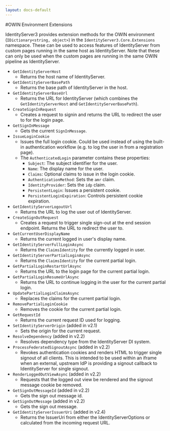 ```yaml
---
layout: docs-default
---
```


#OWIN Environment Extensions

IdentityServer3 provides extension methods for the OWIN environment (`IDictionary<string, object>`) in the `IdentityServer3.Core.Extensions` namespace. These can be used to access features of IdentityServer from custom pages running in the same host as IdentityServer. Note that these can only be used when the custom pages are running in the same OWIN pipeline as IdentityServer.

* `GetIdentityServerHost`
    * Returns the host name of IdentityServer.
* `GetIdentityServerBasePath`
    * Returns the base path of IdentityServer in the host.
* `GetIdentityServerBaseUrl`
    * Returns the URL for IdentityServer (which combines the `GetIdentityServerHost` and `GetIdentityServerBasePath`).
* `CreateSignInRequest`
    * Creates a request to signin and returns the URL to redirect the user to for the login page.
* `GetSignInMessage`
    * Gets the current `SignInMessage`.
* `IssueLoginCookie`
    * Issues the full login cookie. Could be used instead of using the built-in authentication workflow (e.g. to log the user in from a registration page).
    * The `AuthenticatedLogin` parameter contains these properties:
        * `Subject`: The subject identifier for the user.
        * `Name`: The display name for the user.
        * `Claims`: Optional claims to issue in the login cookie.
        * `AuthenticationMethod`: Sets the `amr` claim.
        * `IdentityProvider`: Sets the `idp` claim.
        * `PersistentLogin`: Issues a persistent cookie.
        * `PersistentLoginExpiration`: Controls persistent cookie expiration.
* `GetIdentityServerLogoutUrl`
    * Returns the URL to log the user out of IdentityServer.
* `CreateSignOutRequest`
    * Creates a request to trigger single sign-out at the end session endpoint. Returns the URL to redirect the user to.
* `GetCurrentUserDisplayName`
    * Returns the current logged in user's display name.
* `GetIdentityServerFullLoginAsync`
    * Returns the `ClaimsIdentity` for the currently logged in user.
* `GetIdentityServerPartialLoginAsync`
    * Returns the `ClaimsIdentity` for the current partial login.
* `GetPartialLoginRestartUrlAsync`
    * Returns the URL to the login page for the current partial login.
* `GetPartialLoginResumeUrlAsync`
    * Returns the URL to continue logging in the user for the current partial login.
* `UpdatePartialLoginClaimsAsync`
    * Replaces the claims for the current partial login.
* `RemovePartialLoginCookie`
    * Removes the cookie for the current partial login.
* `GetRequestId`
    * Returns the current request ID used for logging.
* `SetIdentityServerOrigin` (added in v2.1)
    * Sets the origin for the current request.
* `ResolveDependency` (added in v2.2)
    * Resolves dependency type from the IdentityServer DI system.
* `ProcessFederatedSignoutAsync` (added in v2.2)
    * Revokes authentication cookies and renders HTML to trigger single signout of all clients. This is intended to be used within an iframe when an external, upstream IdP is providing a signout callback to IdentityServer for single signout.
* `RenderLoggedOutViewAsync` (added in v2.2)
    * Requests that the logged out view be rendered and the signout message cookie be removed.
* `GetSignOutMessageId` (added in v2.2)
    * Gets the sign out message id.
* `GetSignOutMessage` (added in v2.2)
    * Gets the sign out message.
* `GetIdentityServerIssuerUri` (added in v2.4)
    * Returns the IssuerUri from either the IdentityServerOptions or calculated from the incoming request URL.
